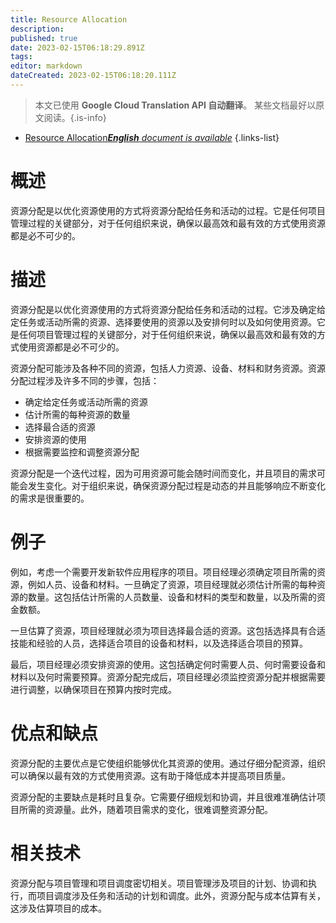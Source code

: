 ```yaml
---
title: Resource Allocation
description: 
published: true
date: 2023-02-15T06:18:29.891Z
tags: 
editor: markdown
dateCreated: 2023-02-15T06:18:20.111Z
---
```


> 本文已使用 **Google Cloud Translation API 自动翻译**。
某些文档最好以原文阅读。{.is-info}



- [Resource Allocation***English** document is available*](/en/Knowledge-base/Dictionary/resource-allocation)
{.links-list}


# 概述
资源分配是以优化资源使用的方式将资源分配给任务和活动的过程。它是任何项目管理过程的关键部分，对于任何组织来说，确保以最高效和最有效的方式使用资源都是必不可少的。

# 描述
资源分配是以优化资源使用的方式将资源分配给任务和活动的过程。它涉及确定给定任务或活动所需的资源、选择要使用的资源以及安排何时以及如何使用资源。它是任何项目管理过程的关键部分，对于任何组织来说，确保以最高效和最有效的方式使用资源都是必不可少的。

资源分配可能涉及各种不同的资源，包括人力资源、设备、材料和财务资源。资源分配过程涉及许多不同的步骤，包括：

- 确定给定任务或活动所需的资源
- 估计所需的每种资源的数量
- 选择最合适的资源
- 安排资源的使用
- 根据需要监控和调整资源分配

资源分配是一个迭代过程，因为可用资源可能会随时间而变化，并且项目的需求可能会发生变化。对于组织来说，确保资源分配过程是动态的并且能够响应不断变化的需求是很重要的。

# 例子
例如，考虑一个需要开发新软件应用程序的项目。项目经理必须确定项目所需的资源，例如人员、设备和材料。一旦确定了资源，项目经理就必须估计所需的每种资源的数量。这包括估计所需的人员数量、设备和材料的类型和数量，以及所需的资金数额。

一旦估算了资源，项目经理就必须为项目选择最合适的资源。这包括选择具有合适技能和经验的人员，选择适合项目的设备和材料，以及选择适合项目的预算。

最后，项目经理必须安排资源的使用。这包括确定何时需要人员、何时需要设备和材料以及何时需要预算。资源分配完成后，项目经理必须监控资源分配并根据需要进行调整，以确保项目在预算内按时完成。

# 优点和缺点
资源分配的主要优点是它使组织能够优化其资源的使用。通过仔细分配资源，组织可以确保以最有效的方式使用资源。这有助于降低成本并提高项目质量。

资源分配的主要缺点是耗时且复杂。它需要仔细规划和协调，并且很难准确估计项目所需的资源量。此外，随着项目需求的变化，很难调整资源分配。

# 相关技术
资源分配与项目管理和项目调度密切相关。项目管理涉及项目的计划、协调和执行，而项目调度涉及任务和活动的计划和调度。此外，资源分配与成本估算有关，这涉及估算项目的成本。